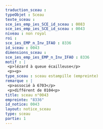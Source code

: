 ```yaml
---
traduction_sceau : 
typeObjet : Sceau
texte_sceau : 
sce_ies_emp_ies_SCE_id_sceau : 0083
sce_ies_emp_ies_SCE_id_sceau : 0043
niveau : non royal
roi : 
sce_ies_EMP_n_Inv_IFAO : 8336
id_sceau : 0043
dimensions_sceau : 
sce_ies_emp_ies_EMP_n_Inv_IFAO : 8336
motif : |
 <p>lézard à queue écailleuse</p>
 <p><p>
type_sceau : sceau estampille (empreinte)
remarque : |
 <p>associé à 6703</p>
 <p>différent de 0104<p>
title: sceau n°0043
empreinte: "8336"
id_notice: 0043
layout: notice_sceau
type: sceau
partie: 1
---
```

